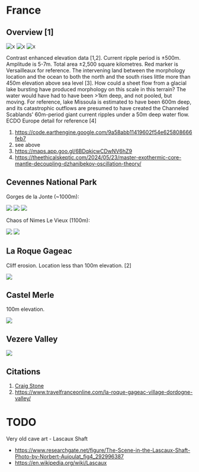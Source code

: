 # France

## Overview [1]

![x](img/france1.jpg "france")
![x](img/france2.jpg "france")
![x](img/france3.jpg "france")

Contrast enhanced elevation data [1,2]. Current ripple period is ±500m. Amplitude is 5-7m. Total area ±2,500 square kilometres. Red marker is Versailleaux for reference. The intervening land between the morphology location and the ocean to both the north and the south rises little more than 450m elevation above sea level [3]. How could a sheet flow from a glacial lake bursting have produced morphology on this scale in this terrain? The water would have had to have been >1km deep, and not pooled, but moving. For reference, lake Missoula is estimated to have been 600m deep, and its catastrophic outflows are presumed to have created the Channeled Scablands' 60m-period giant current ripples under a 50m deep water flow. ECDO Europe detail for reference [4]

1. https://code.earthengine.google.com/9a58abb11419602f54e625808666feb7
2. see above
3. https://maps.app.goo.gl/6BDqkjcwCDwNV6hZ9
4. https://theethicalskeptic.com/2024/05/23/master-exothermic-core-mantle-decoupling-dzhanibekov-oscillation-theory/

## Cevennes National Park

Gorges de la Jonte (~1000m):

![](img/cevennes.webp)
![](img/cevennes2.webp)
![](img/cevennes3.jpeg)

Chaos of Nimes Le Vieux (1100m):

![](img/cevennes5.jpg)
![](img/cevennes6.jpg)

## La Roque Gageac

Cliff erosion. Location less than 100m elevation. [2]

![](img/la-roque-gageac.webp)

## Castel Merle

100m elevation.

![](img/castel-merle.jpg)

## Vezere Valley

![](img/vezere.webp)

## Citations

1. [Craig Stone](https://nobulart.com)
2. https://www.travelfranceonline.com/la-roque-gageac-village-dordogne-valley/

# TODO

Very old cave art - Lascaux Shaft
- https://www.researchgate.net/figure/The-Scene-in-the-Lascaux-Shaft-Photo-by-Norbert-Aujoulat_fig4_292996387
- https://en.wikipedia.org/wiki/Lascaux
